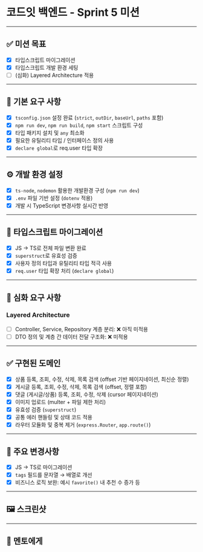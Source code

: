 # 코드잇 백엔드 - Sprint 5 미션

---

## ✅ 미션 목표

- [x] 타입스크립트 마이그레이션
- [x] 타입스크립트 개발 환경 세팅
- [ ] (심화) Layered Architecture 적용

---

## 📌 기본 요구 사항

- [x] `tsconfig.json` 설정 완료 (`strict`, `outDir`, `baseUrl`, `paths` 포함)
- [x] `npm run dev`, `npm run build`, `npm start` 스크립트 구성
- [x] 타입 패키지 설치 및 `any` 최소화
- [x] 필요한 유틸리티 타입 / 인터페이스 정의 사용
- [x] `declare global`로 req.user 타입 확장

---

## ⚙ 개발 환경 설정

- [x] `ts-node`, `nodemon` 활용한 개발환경 구성 (`npm run dev`)
- [x] `.env` 파일 기반 설정 (`dotenv` 적용)
- [x] 개발 시 TypeScript 변경사항 실시간 반영

---

## 🔁 타입스크립트 마이그레이션

- [x] JS → TS로 전체 파일 변환 완료
- [x] `superstruct`로 유효성 검증
- [x] 사용자 정의 타입과 유틸리티 타입 적극 사용
- [x] `req.user` 타입 확장 처리 (`declare global`)

---

## 🧱 심화 요구 사항

### Layered Architecture

- [ ] Controller, Service, Repository 계층 분리: ❌ 아직 미적용
- [ ] DTO 정의 및 계층 간 데이터 전달 구조화: ❌ 미적용

---

## ✅ 구현된 도메인

- [x] 상품 등록, 조회, 수정, 삭제, 목록 검색 (offset 기반 페이지네이션, 최신순 정렬)
- [x] 게시글 등록, 조회, 수정, 삭제, 목록 검색 (offset, 정렬 포함)
- [x] 댓글 (게시글/상품) 등록, 조회, 수정, 삭제 (cursor 페이지네이션)
- [x] 이미지 업로드 (multer + 파일 제한 처리)
- [x] 유효성 검증 (`superstruct`)
- [x] 공통 에러 핸들링 및 상태 코드 적용
- [x] 라우터 모듈화 및 중복 제거 (`express.Router`, `app.route()`)

---

## 🔧 주요 변경사항

- [x] JS → TS로 마이그레이션
- [x] `tags` 필드를 문자열 → 배열로 개선
- [x] 비즈니스 로직 보완: 예시 `favorite()` 내 추천 수 증가 등

---

## 🖼 스크린샷


---

## 🙋 멘토에게


